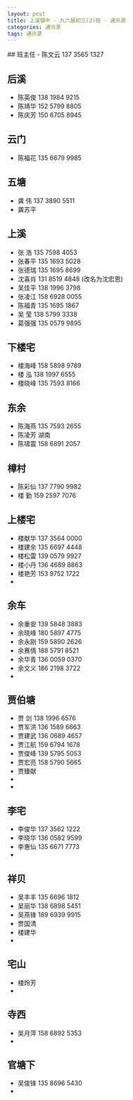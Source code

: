 ```yaml
---
layout: post
title: 上溪镇中 - 九六届初三(2)班 - 通讯录
categories: 通讯录
tags: 通讯录
---
```


<div id="txl">
## 班主任
- 陈文云 137 3565 1327

## 后溪
- 陈英俊 138 1984 9215
- 陈靖华 152 5799 8805
- 陈庆芳 150 6705 8945

## 云门
- 陈福花 135 6679 9985

## 五塘
- 龚  伟 137 3890 5511
- 龚苏平

## 上溪
- 张  浩 135 7598 4053
- 张春平 135 1693 5028
- 张德瑞 135 1695 8699
- 沈喜肖 131 8519 4848 (改名为沈宏恩)
- 吴佳平 138 1996 3798
- 张凌江 158 6928 0055
- 陈福青 135 1695 1867
- 吴  莹 138 5799 3338
- 葛强强 135 0579 9895

## 下楼宅
- 楼海峰 158 5898 9789
- 楼  泓 138 1997 6555
- 楼晓峰 135 7593 8166

## 东余
- 陈海燕 135 7593 2655
- 陈凌芳 					湖南
- 陈啸震 158 6891 2057

## 樟村
- 陈彩仙 137 7790 9982
- 楼  勤 159 2597 7076

## 上楼宅
- 楼献华 137 3564 0000
- 楼建余 135 6697 4448
- 楼松雷 139 0579 9927
- 楼小丹 136 4689 8863
- 楼艳芳 153 9752 1722
- 
## 余车
- 余重安 139 5848 3883
- 余晓峰 180 5897 4775
- 余永刚 159 5890 2626
- 余赛倩 188 5791 8521
- 余华青 136 0059 0370
- 余文义 186 2198 3722
- 
## 贾伯塘
- 贾  剑 138 1996 6576
- 贾军洪 136 1589 6663
- 贾建武 136 0689 4657
- 贾江航 159 6794 1678
- 贾俊峰 139 5795 5053
- 贾宏亮 158 5790 5665
- 贾臻献
- 
- 
## 李宅
- 李俊华 137 3562 1222
- 李晓华 136 0582 9599
- 李惠仙 135 6671 7773
- 
## 祥贝
- 吴丰丰 135 6696 1812
- 吴丽华 138 6898 5451
- 吴燕锋 189 6939 9915
- 贾国清
- 楼建华
- 
## 宅山
- 楼玲芳
- 
## 寺西
- 吴月萍 158 6892 5353
- 
## 官塘下
- 吴俊锋 135 8696 5430
- 
</div>